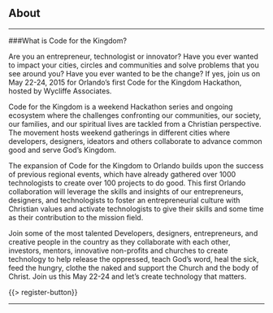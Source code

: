 ﻿## <i class="icon fa-info-circle"></i> <b>About</b>
---

###What is Code for the Kingdom?

Are you an entrepreneur, technologist or innovator? Have you ever wanted to impact your cities, circles and communities and solve problems that you see around you? Have you ever wanted to be the change? If yes, join us on May 22-24, 2015 for Orlando’s first Code for the Kingdom Hackathon, hosted by Wycliffe Associates. 

Code for the Kingdom is a weekend Hackathon series and ongoing ecosystem where the challenges confronting our communities, our society, our families, and our spiritual lives are tackled from a Christian perspective. The movement hosts weekend gatherings in different cities where developers, designers, ideators and others collaborate to advance common good and serve God’s Kingdom.

The expansion of Code for the Kingdom to Orlando builds upon the success of previous regional events, which have already gathered over 1000 technologists to create over 100 projects to do good. This first Orlando collaboration will leverage the skills and insights of our entrepreneurs, designers, and technologists to foster an entrepreneurial culture with Christian values and activate technologists to give their skills and some time as their contribution to the mission field.

Join some of the most talented Developers, designers, entrepreneurs, and creative people in the country as they collaborate with each other, investors, mentors, innovative non-profits and churches to create technology to help release the oppressed, teach God’s word, heal the sick, feed the hungry, clothe the naked and support the Church and the body of Christ. 
Join us this May 22-24 and let’s create technology that matters. 



{{> register-button}}
<hr/>


